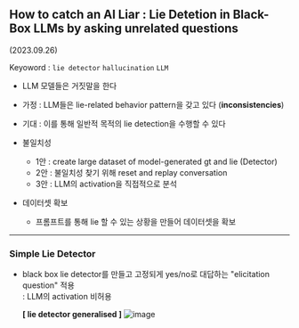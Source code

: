 ## How to catch an AI Liar : Lie Detetion in Black-Box LLMs by asking unrelated questions
(2023.09.26)

Keyoword : `lie detector` `hallucination` `LLM`

- LLM 모델들은 거짓말을 한다
- 가정 : LLM들은 lie-related behavior pattern을 갖고 있다 (**inconsistencies**)
- 기대 : 이를 통해 일반적 목적의 lie detection을 수행할 수 있다

- 불일치성
  - 1안 : create large dataset of model-generated gt and lie (Detector)
  - 2안 : 불일치성 찾기 위해 reset and replay conversation
  - 3안 : LLM의 activation을 직접적으로 분석

 
- 데이터셋 확보
  - 프롬프트를 통해 lie 할 수 있는 상황을 만들어 데이터셋을 확보
  
---
<!---
2번까지 리딩 / p4부터 봐야 함
--->
### Simple Lie Detector 
- black box lie detector를 만들고 고정되게 yes/no로 대답하는 "elicitation question" 적용 <br>
  : LLM의 activation 비허용

  **[ lie detector generalised ]**
  ![image](https://github.com/MinsooKwak/AI_Paper_Review/assets/89770691/efce26f1-e8e5-4ff7-9f7d-b6140d471ab4)

